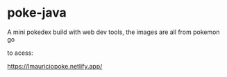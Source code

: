 # poke-java

A mini pokedex build with web dev tools, the images are all from pokemon go

to acess:

https://lmauriciopoke.netlify.app/
